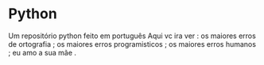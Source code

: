 # Python
Um repositório python feito em português
Aqui vc ira ver :
  os maiores erros de ortografia ;
  os maiores erros programisticos ;
  os maiores erros humanos  ;
  eu amo a sua mãe .
